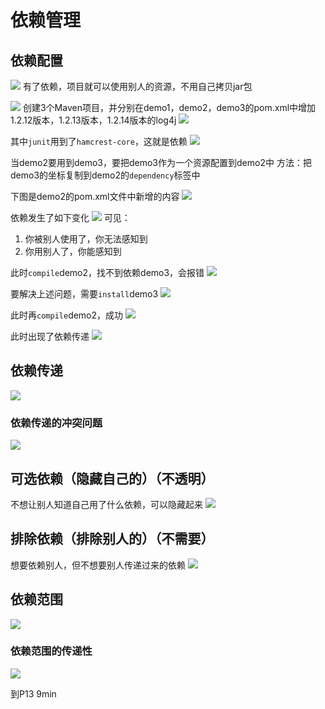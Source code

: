 # 依赖管理

## 依赖配置

![](2022-12-21-15-48-21.png)
有了依赖，项目就可以使用别人的资源，不用自己拷贝jar包

![](2022-12-21-16-15-09.png)
创建3个Maven项目，并分别在demo1，demo2，demo3的pom.xml中增加1.2.12版本，1.2.13版本，1.2.14版本的log4j
![](2022-12-21-16-19-26.png)

其中```junit```用到了```hamcrest-core```，这就是依赖
![](2022-12-21-16-20-26.png)

当demo2要用到demo3，要把demo3作为一个资源配置到demo2中
方法：把demo3的坐标复制到demo2的```dependency```标签中

下图是demo2的pom.xml文件中新增的内容
![](2022-12-21-16-25-24.png)

依赖发生了如下变化
![](2022-12-21-16-27-31.png)
可见：
1. 你被别人使用了，你无法感知到
2. 你用别人了，你能感知到

此时```compile```demo2，找不到依赖demo3，会报错
![](2022-12-21-16-37-42.png)

要解决上述问题，需要```install```demo3
![](2022-12-21-16-38-37.png)

此时再```compile```demo2，成功
![](2022-12-21-16-39-34.png)

此时出现了依赖传递
![](2022-12-21-16-42-11.png)

## 依赖传递

![](2022-12-21-16-44-30.png)

### 依赖传递的冲突问题

![](2022-12-21-16-47-25.png)

## 可选依赖（隐藏自己的）（不透明）

不想让别人知道自己用了什么依赖，可以隐藏起来
![](2022-12-21-16-50-10.png)

## 排除依赖（排除别人的）（不需要）

想要依赖别人，但不想要别人传递过来的依赖
![](2022-12-21-16-57-51.png)

## 依赖范围

![](2022-12-21-17-21-22.png)

### 依赖范围的传递性

![](2022-12-21-17-26-43.png)



到P13 9min




